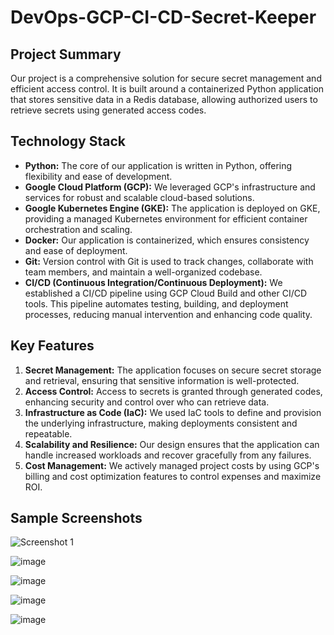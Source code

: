 # DevOps-GCP-CI-CD-Secret-Keeper

## Project Summary

Our project is a comprehensive solution for secure secret management and efficient access control. It is built around a containerized Python application that stores sensitive data in a Redis database, allowing authorized users to retrieve secrets using generated access codes.

## Technology Stack

- **Python:** The core of our application is written in Python, offering flexibility and ease of development.
- **Google Cloud Platform (GCP):** We leveraged GCP's infrastructure and services for robust and scalable cloud-based solutions.
- **Google Kubernetes Engine (GKE):** The application is deployed on GKE, providing a managed Kubernetes environment for efficient container orchestration and scaling.
- **Docker:** Our application is containerized, which ensures consistency and ease of deployment.
- **Git:** Version control with Git is used to track changes, collaborate with team members, and maintain a well-organized codebase.
- **CI/CD (Continuous Integration/Continuous Deployment):** We established a CI/CD pipeline using GCP Cloud Build and other CI/CD tools. This pipeline automates testing, building, and deployment processes, reducing manual intervention and enhancing code quality.

## Key Features

1. **Secret Management:** The application focuses on secure secret storage and retrieval, ensuring that sensitive information is well-protected.
2. **Access Control:** Access to secrets is granted through generated codes, enhancing security and control over who can retrieve data.
3. **Infrastructure as Code (IaC):** We used IaC tools to define and provision the underlying infrastructure, making deployments consistent and repeatable.
4. **Scalability and Resilience:** Our design ensures that the application can handle increased workloads and recover gracefully from any failures.
5. **Cost Management:** We actively managed project costs by using GCP's billing and cost optimization features to control expenses and maximize ROI.

## Sample Screenshots

![Screenshot 1](https://github.com/aswinks123/DevOps-GCP-CI-CD-Secret-Keeper/assets/108337342/65269661-7863-45a7-a6c9-793aeed78902)

![image](https://github.com/aswinks123/DevOps-GCP-CI-CD-Secret-Keeper/assets/108337342/b477c00d-1c51-482e-bc40-be3650c85d43)

![image](https://github.com/aswinks123/DevOps-GCP-CI-CD-Secret-Keeper/assets/108337342/14cbb0fc-e67a-4d67-8c39-93c2102f5748)

![image](https://github.com/aswinks123/DevOps-GCP-CI-CD-Secret-Keeper/assets/108337342/ad51ca40-56d4-44cb-a32e-91912a500ee6)

![image](https://github.com/aswinks123/DevOps-GCP-CI-CD-Secret-Keeper/assets/108337342/2cb2db49-0ae2-478d-8f80-36ba063c40fd)


